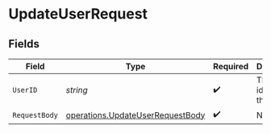 # UpdateUserRequest


## Fields

| Field                                                                                | Type                                                                                 | Required                                                                             | Description                                                                          |
| ------------------------------------------------------------------------------------ | ------------------------------------------------------------------------------------ | ------------------------------------------------------------------------------------ | ------------------------------------------------------------------------------------ |
| `UserID`                                                                             | *string*                                                                             | :heavy_check_mark:                                                                   | The unique identifier of the user.                                                   |
| `RequestBody`                                                                        | [operations.UpdateUserRequestBody](../../models/operations/updateuserrequestbody.md) | :heavy_check_mark:                                                                   | N/A                                                                                  |